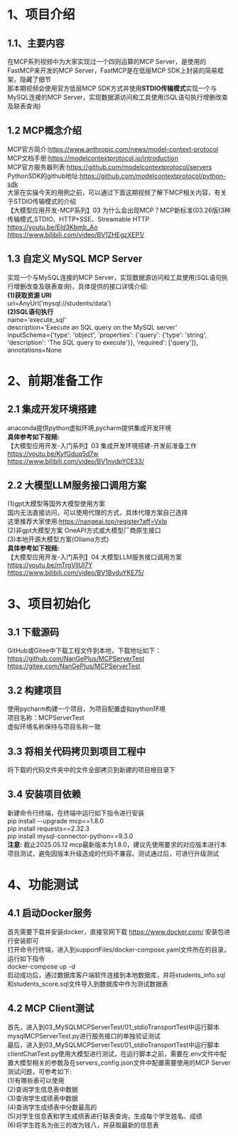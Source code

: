 # 1、项目介绍                  
## 1.1、主要内容
在MCP系列视频中为大家实现过一个四则运算的MCP Server，是使用的FastMCP来开发的MCP Server，FastMCP是在低层MCP SDK上封装的简易框架，隐藏了细节               
那本期视频会使用官方低层MCP SDK方式并使用**STDIO传输模式**实现一个与MySQL连接的MCP Server，实现数据源访问和工具使用(SQL语句执行增删改查及联表查询)            

## 1.2 MCP概念介绍              
MCP官方简介:https://www.anthropic.com/news/model-context-protocol                                                                                       
MCP文档手册:https://modelcontextprotocol.io/introduction                                                   
MCP官方服务器列表:https://github.com/modelcontextprotocol/servers                             
PythonSDK的github地址:https://github.com/modelcontextprotocol/python-sdk                       
大家在实操今天的用例之前，可以通过下面这期视频了解下MCP相关内容，有关于STDIO传输模式的介绍                          
【大模型应用开发-MCP系列】03 为什么会出现MCP？MCP新标准(03.26版)3种传输模式,STDIO、HTTP+SSE、Streamable HTTP                     
https://youtu.be/EId3Kbmb_Ao           
https://www.bilibili.com/video/BV1ZHEgzXEP1/                 

## 1.3 自定义 MySQL MCP Server 
实现一个与MySQL连接的MCP Server，实现数据源访问和工具使用(SQL语句执行增删改查及联表查询)，具体提供的接口详情介绍:                                            
**(1)获取资源 URI**                           
uri=AnyUrl('mysql://students/data')                            
**(2)SQL语句执行**                         
name='execute_sql'                    
description='Execute an SQL query on the MySQL server'                     
inputSchema={'type': 'object', 'properties': {'query': {'type': 'string', 'description': 'The SQL query to execute'}}, 'required': ['query']}, annotations=None               


# 2、前期准备工作
## 2.1 集成开发环境搭建  
anaconda提供python虚拟环境,pycharm提供集成开发环境                                              
**具体参考如下视频:**                        
【大模型应用开发-入门系列】03 集成开发环境搭建-开发前准备工作                         
https://youtu.be/KyfGduq5d7w                     
https://www.bilibili.com/video/BV1nvdpYCE33/                      

## 2.2 大模型LLM服务接口调用方案
(1)gpt大模型等国外大模型使用方案                  
国内无法直接访问，可以使用代理的方式，具体代理方案自己选择                        
这里推荐大家使用:https://nangeai.top/register?aff=Vxlp                        
(2)非gpt大模型方案 OneAPI方式或大模型厂商原生接口                                              
(3)本地开源大模型方案(Ollama方式)                                              
**具体参考如下视频:**                                           
【大模型应用开发-入门系列】04 大模型LLM服务接口调用方案                    
https://youtu.be/mTrgVllUl7Y               
https://www.bilibili.com/video/BV1BvduYKE75/                             


# 3、项目初始化
## 3.1 下载源码
GitHub或Gitee中下载工程文件到本地，下载地址如下：                
https://github.com/NanGePlus/MCPServerTest                                                                    
https://gitee.com/NanGePlus/MCPServerTest                                                              

## 3.2 构建项目 
使用pycharm构建一个项目，为项目配置虚拟python环境                         
项目名称：MCPServerTest                                          
虚拟环境名称保持与项目名称一致                            

## 3.3 将相关代码拷贝到项目工程中           
将下载的代码文件夹中的文件全部拷贝到新建的项目根目录下                             

## 3.4 安装项目依赖                            
新建命令行终端，在终端中运行如下指令进行安装         
pip install --upgrade mcp==1.8.0                                                  
pip install requests==2.32.3                          
pip install mysql-connector-python==9.3.0              
**注意:** 截止2025.05.12 mcp最新版本为1.8.0，建议先使用要求的对应版本进行本项目测试，避免因版本升级造成的代码不兼容。测试通过后，可进行升级测试                         
     

# 4、功能测试
## 4.1 启动Docker服务            
首先需要下载并安装docker，直接官网下载 https://www.docker.com/ 安装包进行安装即可                         
打开命令行终端，进入到supportFiles/docker-compose.yaml文件所在的目录，运行如下指令                    
docker-compose up -d                
启动成功后，通过数据库客户端软件连接到本地数据库，并将students_info.sql和students_score.sql文件导入到数据库中作为测试数据表                    

## 4.2 MCP Client测试   
首先，进入到03_MySQLMCPServerTest/01_stdioTransportTest中运行脚本mysqlMCPServerTest.py进行服务接口的单独验证测试                                       
最后，进入到03_MySQLMCPServerTest/01_stdioTransportTest中运行脚本clientChatTest.py使用大模型进行测试，在运行脚本之前，需要在.env文件中配置大模型相关的参数及在servers_config.json文件中配置需要使用的MCP Server              
测试问题，可参考如下:                                
(1)有哪些表可以使用                                             
(2)查询学生信息表中数据                                                   
(3)查询学生成绩表中数据                                               
(4)查询学生成绩表中分数最高的                                              
(5)对学生信息表和学生成绩表进行联表查询，生成每个学生姓名、成绩                     
(6)将学生姓名为张三的改为钱八，并获取最新的信息表       

         
 